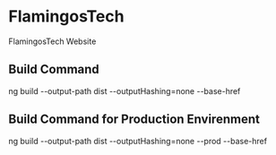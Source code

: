 # FlamingosTech
FlamingosTech Website
## Build Command
ng build --output-path dist --outputHashing=none --base-href
## Build Command for Production Envirenment
ng build --output-path dist --outputHashing=none --prod --base-href
